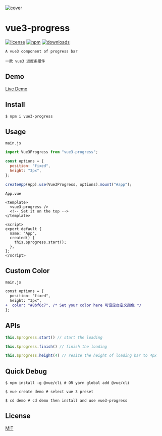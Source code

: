![cover](https://user-images.githubusercontent.com/11075892/98070512-4b2e7780-1e9c-11eb-885f-b13c91cee889.png)

# vue3-progress

[![license](https://img.shields.io/npm/l/vue3-progress?color=%2351bff4)](https://revolunet.mit-license.org/) [![npm](https://img.shields.io/npm/v/vue3-progress?color=%2333efc7)](https://www.npmjs.com/package/vue3-progress) [![downloads](https://img.shields.io/npm/dm/vue3-progress?color=%23ad43a7)](https://www.npmjs.com/package/vue3-progress)

`A vue3 component of progress bar`

`一款 vue3 进度条组件`

## Demo

[Live Demo](https://vue3-progress.netlify.app/)

## Install

```shell
$ npm i vue3-progress
```

## Usage

`main.js`

```js
import Vue3Progress from "vue3-progress";

const options = {
  position: "fixed",
  height: "3px",
};

createApp(App).use(Vue3Progress, options).mount("#app");
```

`App.vue`

```vue
<template>
  <vue3-progress />
  <!-- Set it on the top -->
</template>

<script>
export default {
  name: "App",
  created() {
    this.$progress.start();
  },
};
</script>
```

## Custom Color

`main.js`

```diff
const options = {
  position: "fixed",
  height: "3px",
+  color: "#8bf6c7", /* Set your color here 可设定自定义颜色 */
};
```

## APIs

```JavaScript
this.$progress.start() // start the loading
```

```JavaScript
this.$progress.finish() // finish the loading
```

```JavaScript
this.$progress.height(4) // resize the height of loading bar to 4px
```

## Quick Debug

```shell
$ npm install -g @vue/cli # OR yarn global add @vue/cli

$ vue create demo # select vue 3 preset

$ cd demo # cd demo then install and use vue3-progress
```

## License

[MIT](https://opensource.org/licenses/MIT)
